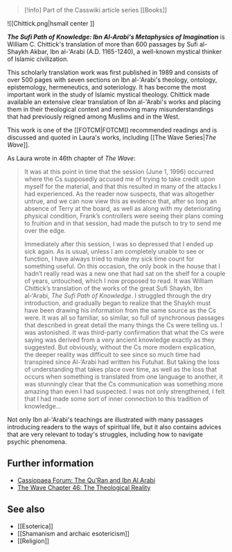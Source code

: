 > [!info] Part of the Casswiki article series [[Books]]

![[Chittick.png|hsmall center ]] 


_**The Sufi Path of Knowledge: Ibn Al-Arabi's Metaphysics of Imagination**_ is William C. Chittick's translation of more than 600 passages by Sufi al-Shaykh Akbar, Ibn al-'Arabi (A.D. 1165-1240), a well-known mystical thinker of Islamic civilization.

This scholarly translation work was first published in 1989 and consists of over 500 pages with seven sections on Ibn al-'Arabi's theology, ontology, epistemology, hermeneutics, and soteriology. It has become the most important work in the study of Islamic mystical theology. Chittick made available an extensive clear translation of Ibn al-'Arabi's works and placing them in their theological context and removing many misunderstandings that had previously reigned among Muslims and in the West.

This work is one of the [[FOTCM|FOTCM]] recommended readings and is discussed and quoted in Laura's works, including [[The Wave Series|_The Wave_]].

As Laura wrote in 46th chapter of _The Wave_:

> It was at this point in time that the session (June 1, 1996) occurred where the Cs supposedly accused me of trying to take credit upon myself for the material, and that this resulted in many of the attacks I had experienced. As the reader now suspects, that was altogether untrue, and we can now view this as evidence that, after so long an absence of Terry at the board, as well as along with my deteriorating physical condition, Frank’s controllers were seeing their plans coming to fruition and in that session, had made the putsch to try to send me over the edge.
> 
> Immediately after this session, I was so depressed that I ended up sick again. As is usual, unless I am completely unable to see or function, I have always tried to make my sick time count for something useful. On this occasion, the only book in the house that I hadn’t really read was a new one that had sat on the shelf for a couple of years, untouched, which I now proposed to read. It was William Chittick’s translation of the works of the great Sufi Shaykh, Ibn al-‘Arabi, _The Sufi Path of Knowledge_. I struggled through the dry introduction, and gradually began to realize that the Shaykh must have been drawing his information from the same source as the Cs were. It was all so familiar, so similar, so full of synchronous passages that described in great detail the many things the Cs were telling us. I was astonished. It was third-party confirmation that what the Cs were saying was derived from a very ancient knowledge exactly as they suggested. But obviously, without the Cs more modern explication, the deeper reality was difficult to see since so much time had transpired since Al-‘Arabi had written his Futuhat. But taking the loss of understanding that takes place over time, as well as the loss that occurs when something is translated from one language to another, it was stunningly clear that the Cs communication was something more amazing than even I had suspected. I was not only strengthened, I felt that I had made some sort of inner connection to this tradition of knowledge...

Not only Ibn al-'Arabi's teachings are illustrated with many passages introducing readers to the ways of spiritual life, but it also contains advices that are very relevant to today's struggles, including how to navigate psychic phenomena.

Further information
-------------------

*   [Cassiopaea Forum: The Qu'Ran and Ibn Al Arabi](https://cassiopaea.org/forum/index.php/topic,13425.0.html)
*   [The Wave Chapter 46: The Theological Reality](http://cassiopaea.org/2011/12/02/the-wave-chapter-46-the-theological-reality/)

See also
--------

*   [[Esoterica]]
*   [[Shamanism and archaic esotericism]]
*   [[Religion]]